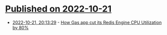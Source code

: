 # [Published on 2022-10-21](index.md)

* [2022-10-21, 20:13:29](https://lobste.rs/s/gzkgho/how_gas_app_cut_its_redis_engine_cpu) - [How Gas app cut its Redis Engine CPU Utilization by 80%](https://twitter.com/daveschatz/status/1583342175005220864)

